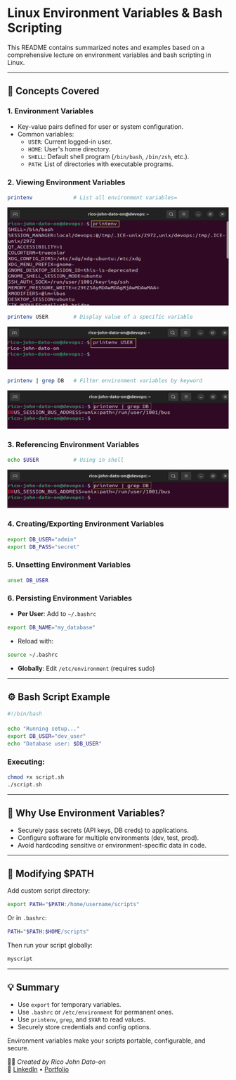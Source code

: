 # Linux Environment Variables & Bash Scripting

This README contains summarized notes and examples based on a comprehensive lecture on environment variables and bash scripting in Linux.

---

## 🧠 Concepts Covered

### 1. **Environment Variables**

- Key-value pairs defined for user or system configuration.
- Common variables:
  - `USER`: Current logged-in user.
  - `HOME`: User's home directory.
  - `SHELL`: Default shell program (`/bin/bash`, `/bin/zsh`, etc.).
  - `PATH`: List of directories with executable programs.

### 2. **Viewing Environment Variables**

```bash
printenv             # List all environment variables=
```

![Environment Variables](Images/printenv.png)

```bash
printenv USER        # Display value of a specific variable
```

![Environment User](Images/envuser.png)

```bash
printenv | grep DB   # Filter environment variables by keyword
```

![Filter Environment](Images/envfilter.png)

### 3. **Referencing Environment Variables**

```bash
echo $USER           # Using in shell
```

![Filter Environment](Images/envfilter.png)

### 4. **Creating/Exporting Environment Variables**

```bash
export DB_USER="admin"
export DB_PASS="secret"
```

### 5. **Unsetting Environment Variables**

```bash
unset DB_USER
```

### 6. **Persisting Environment Variables**

- **Per User**: Add to `~/.bashrc`

```bash
export DB_NAME="my_database"
```

- Reload with:

```bash
source ~/.bashrc
```

- **Globally**: Edit `/etc/environment` (requires sudo)

---

## ⚙️ Bash Script Example

```bash
#!/bin/bash

echo "Running setup..."
export DB_USER="dev_user"
echo "Database user: $DB_USER"
```

### Executing:

```bash
chmod +x script.sh
./script.sh
```

---

## 🔐 Why Use Environment Variables?

- Securely pass secrets (API keys, DB creds) to applications.
- Configure software for multiple environments (dev, test, prod).
- Avoid hardcoding sensitive or environment-specific data in code.

---

## 📁 Modifying $PATH

Add custom script directory:

```bash
export PATH="$PATH:/home/username/scripts"
```

Or in `.bashrc`:

```bash
PATH="$PATH:$HOME/scripts"
```

Then run your script globally:

```bash
myscript
```

---

## 💡 Summary

- Use `export` for temporary variables.
- Use `.bashrc` or `/etc/environment` for permanent ones.
- Use `printenv`, `grep`, and `$VAR` to read values.
- Securely store credentials and config options.

Environment variables make your scripts portable, configurable, and secure.

🧑‍💻 _Created by Rico John Dato-on_  
🔗 [LinkedIn](https://www.linkedin.com/in/rico-john-dato-on) • [Portfolio](https://ricodatoon.netlify.app)
